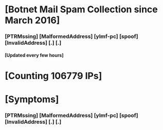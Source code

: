 # [Botnet Mail Spam Collection since March 2016]
### [PTRMssing] [MalformedAddress] [ylmf-pc] [spoof] [InvalidAddress] [.] [.]
#### [Updated every few hours]

# [Counting 106779 IPs]

# [Symptoms] 
###   [PTRMssing] [MalformedAddress] [ylmf-pc] [spoof] [InvalidAddress] [.] [.]
